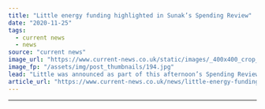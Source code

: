 ```yaml
---
title: "Little energy funding highlighted in Sunak’s Spending Review"
date: "2020-11-25"
tags: 
  - current news
  - news
source: "current news"
image_url: "https://www.current-news.co.uk/static/images/_400x400_crop_center-center/Chancellor-Rishi-Sunak-credit-gov.uk.jpg"
image_fp: "/assets/img/post_thumbnails/194.jpg"
lead: "​Little was announced as part of this afternoon’s Spending Review that directly related to the energy sector, despite Chancellor Rishi Sunak stating that the government was 'setting the direction' for green energy."
article_url: "https://www.current-news.co.uk/news/little-energy-funding-highlighted-in-sunaks-spending-review?utm_source=rss-feeds&utm_medium=rss&utm_campaign=rss"
---
```


---
